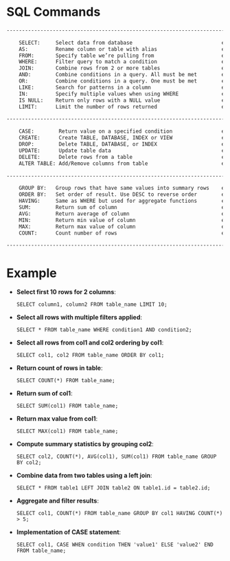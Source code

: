 # SQL Commands

```bash
--------------------------------------------------------------------------------------------------

    SELECT:     Select data from database                             example: SELECT * FROM employees;
    AS:         Rename column or table with alias                     example: SELECT first_name AS "First Name", last_name AS "Last Name" FROM Employees;
    FROM:       Specify table we’re pulling from                      example: SELECT name, age FROM Students;
    WHERE:      Filter query to match a condition                     example: SELECT * FROM Orders WHERE order_status = 'Shipped';
    JOIN:       Combine rows from 2 or more tables                    example: SELECT Employees.name, Departments.name FROM Employees JOIN Departments ON Employees.department_id = Departments.id;             ---------------------------------------------------------------------------------------------------                                          
    AND:        Combine conditions in a query. All must be met        example: SELECT * FROM Employees WHERE age > 30 AND department = 'HR';
    OR:         Combine conditions in a query. One must be met        example: SELECT * FROM Employees WHERE age > 30 OR department = 'HR';
    LIKE:       Search for patterns in a column                       example: SELECT * FROM Employees WHERE name LIKE 'John%';
    IN:         Specify multiple values when using WHERE              example: SELECT * FROM Products WHERE category IN ('Electronics', 'Furniture');
    IS NULL:    Return only rows with a NULL value                    example: SELECT * FROM Employees WHERE manager_id IS NULL;
    LIMIT:      Limit the number of rows returned                     example: SELECT * FROM Employees LIMIT 10;

-------------------------------------------------------------------------------------------------------

    CASE:        Return value on a specified condition                example: SELECT name, CASE WHEN age >= 18 THEN 'Adult' ELSE 'Minor' END AS status FROM Employees;
    CREATE:      Create TABLE, DATABASE, INDEX or VIEW                example: CREATE TABLE Customers ( id INT PRIMARY KEY,name VARCHAR(100),email VARCHAR(100));
    DROP:        Delete TABLE, DATABASE, or INDEX                     example: DROP TABLE Employees;
    UPDATE:      Update table data                                    example: UPDATE Employees SET salary = 60000 WHERE id = 1;
    DELETE:      Delete rows from a table                             example: DELETE FROM Employees WHERE id = 1;
    ALTER TABLE: Add/Remove columns from table                        example: ALTER TABLE Employees ADD column address VARCHAR(255);

------------------------------------------------------------------------------------------------------------

    GROUP BY:   Group rows that have same values into summary rows    example: SELECT department, COUNT(*) FROM Employees GROUP BY department;
    ORDER BY:   Set order of result. Use DESC to reverse order        example: SELECT * FROM Employees ORDER BY salary DESC;
    HAVING:     Same as WHERE but used for aggregate functions        example: SELECT department, COUNT(*) FROM Employees GROUP BY department HAVING COUNT(*) > 5;
    SUM:        Return sum of column                                  example: SELECT SUM(salary) FROM Employees;
    AVG:        Return average of column                              example: SELECT AVG(salary) FROM Employees;
    MIN:        Return min value of column                            example: SELECT MIN(salary) FROM Employees;
    MAX:        Return max value of column                            example: SELECT MAX(salary) FROM Employees;
    COUNT:      Count number of rows                                  example: SELECT COUNT(*) FROM Employees;

----------------------------------------------------------------------------------------------------------------
```


# Example

- **Select first 10 rows for 2 columns**:
    
    `SELECT column1, column2 FROM table_name LIMIT 10;`
    
- **Select all rows with multiple filters applied**:
    
    `SELECT * FROM table_name WHERE condition1 AND condition2;`
    
- **Select all rows from col1 and col2 ordering by col1**:
    
    `SELECT col1, col2 FROM table_name ORDER BY col1;`
    
- **Return count of rows in table**:
    
    `SELECT COUNT(*) FROM table_name;`
    
- **Return sum of col1**:
    
    `SELECT SUM(col1) FROM table_name;`
    
- **Return max value from col1**:
    
    `SELECT MAX(col1) FROM table_name;`
    
- **Compute summary statistics by grouping col2**:
    
    `SELECT col2, COUNT(*), AVG(col1), SUM(col1) FROM table_name GROUP BY col2;`
    
- **Combine data from two tables using a left join**:
    
    `SELECT * FROM table1 LEFT JOIN table2 ON table1.id = table2.id;`
    
- **Aggregate and filter results**:
    
    `SELECT col1, COUNT(*) FROM table_name GROUP BY col1 HAVING COUNT(*) > 5;`
    
- **Implementation of CASE statement**:
    
    `SELECT col1, CASE WHEN condition THEN 'value1' ELSE 'value2' END FROM table_name;`
